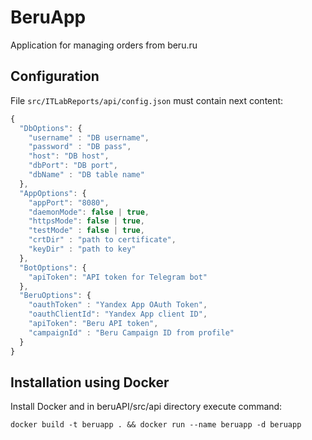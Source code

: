 # BeruApp
Application for managing orders from beru.ru

## Configuration

File ```src/ITLabReports/api/config.json``` must contain next content:

```js
{
  "DbOptions": {
    "username" : "DB username",
    "password" : "DB pass",
    "host": "DB host",
    "dbPort": "DB port",
    "dbName" : "DB table name"
  },
  "AppOptions": {
    "appPort": "8080",
    "daemonMode": false | true,
    "httpsMode": false | true,
    "testMode" : false | true,
    "crtDir" : "path to certificate",
    "keyDir" : "path to key"
  },
  "BotOptions": {
    "apiToken": "API token for Telegram bot"
  },
  "BeruOptions": {
    "oauthToken" : "Yandex App OAuth Token",
    "oauthClientId": "Yandex App client ID",
    "apiToken": "Beru API token",
    "campaignId" : "Beru Campaign ID from profile"
  }
}
```
## Installation using Docker
Install Docker and in beruAPI/src/api directory execute command:
```
docker build -t beruapp . && docker run --name beruapp -d beruapp
```